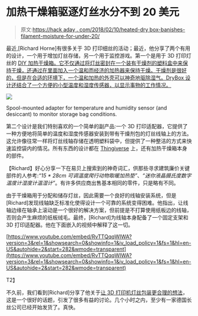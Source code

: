 # 加热干燥箱驱逐灯丝水分不到 20 美元

> 原文:[https://hack aday . com/2018/02/10/heated-dry box-banishes-filament-moisture-for-under-20/](https://hackaday.com/2018/02/10/heated-drybox-banishes-filament-moisture-for-under-20/)

最近,[Richard Horne]有很多关于 3D 打印细丝的活动；最近，他分享了两个有用的设计，一个用于增加灯丝存储，另一个用于监控游戏。第一个是用于 3D 打印灯丝的 [DIY 加热干燥箱。它不仅通过将灯丝密封在一个装有干燥剂的塑料盒中来保持干燥，还通过在里面加入一个温和而经济的加热器来保持干燥。干燥剂是很好的，但是在合适的环境下，一个温和加热的外壳可以神奇地驱除湿气。DryBox 设计还结合了一个方便的小型温度和湿度传感器，以显示事物的工作情况。](https://richrap.blogspot.ca/2018/02/diy-heated-drybox-for-3d-printing.html)

![](../Images/1c746b150159d55fd56d97b8c42267e0.png)

Spool-mounted adapter for temperature and humidity sensor (and desiccant) to monitor storage bag conditions.

第二个设计是我们特别喜欢的一个简单的副产品:一个 3D 打印适配器，它提供了一种方便地将简单的温度和湿度传感器安装到带有干燥剂包的灯丝线轴上的方法。这允许像往常一样将灯丝线轴存储在透明塑料袋中，但提供了一种整洁的方式来快速监控袋内的情况。所有东西的设计都在 [Thingiverse](https://www.thingiverse.com/thing:2778707) 上，还有加热干燥箱本身的部件。

【Richard】好心分享一下在易贝上搜索到的神奇词汇，供那些寻求建筑廉价关键部件的人参考:*“15 * 28cm 可调温度爬行动物取暖加热垫”*、*“迷你液晶摄氏度数字温度计湿度计温湿计”*。有许多供应商出售基本相同的零件，只是略有不同。

由于干燥箱用于分配和储存灯丝，因此需要一个良好的线轴安装系统，但是[Richard]发现线轴缺乏标准化使得设计一个可靠的系统变得困难。他指出，让线轴边缘在轴承上滚动是一个很好的解决方案，但前提是不打算使用纸板边的线轴，否则会产生麻烦的纸板绒毛。最终，[Richard]为线轴本身配备了一个固定支架和 3D 打印适配器。他在下面嵌入的视频中解释了这一切。

 [https://www.youtube.com/embed/RvTTQqqWIWA?version=3&rel=1&showsearch=0&showinfo=1&iv_load_policy=1&fs=1&hl=en-US&autohide=2&start=282&wmode=transparent](https://www.youtube.com/embed/RvTTQqqWIWA?version=3&rel=1&showsearch=0&showinfo=1&iv_load_policy=1&fs=1&hl=en-US&autohide=2&start=282&wmode=transparent)

T2】

不久前，我们看到[Richard]分享了他关于[让 3D 打印机灯丝包装更合理的想法](https://hackaday.com/2018/02/03/towards-sensible-packaging-for-3d-printer-filament/)，这是一个很好的话题，引发了很多有益的讨论。几个小时之内，至少有一家德国长丝公司已经开始发货了。真快。